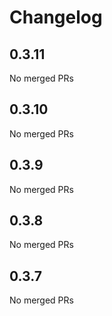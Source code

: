 # Changelog

<!-- <START NEW CHANGELOG ENTRY> -->

## 0.3.11

No merged PRs

<!-- <END NEW CHANGELOG ENTRY> -->

## 0.3.10

No merged PRs

## 0.3.9

No merged PRs

## 0.3.8

No merged PRs

## 0.3.7

No merged PRs
